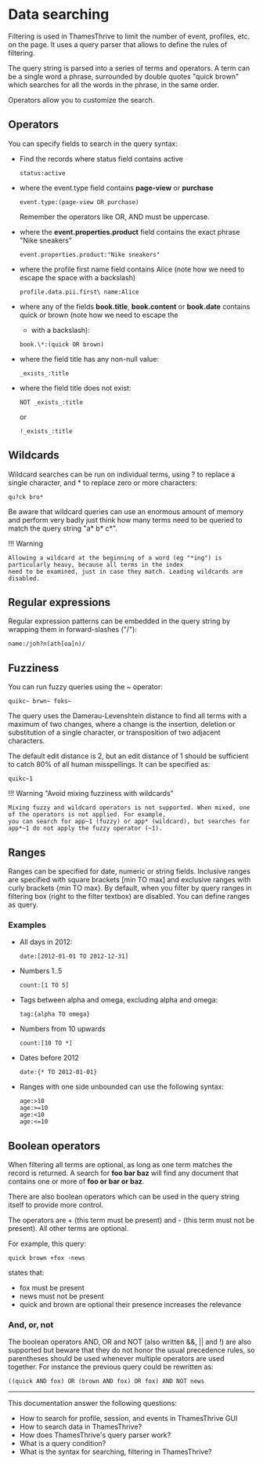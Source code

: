 # Data searching

Filtering is used in ThamesThrive to limit the number of event, profiles, etc. on the page. It uses a query parser that
allows to define the rules of filtering.

The query string is parsed into a series of terms and operators. A term can be a single word a phrase, surrounded by
double quotes "quick brown" which searches for all the words in the phrase, in the same order.

Operators allow you to customize the search.

## Operators

You can specify fields to search in the query syntax:

* Find the records where status field contains active
    ```
    status:active
    ```

* where the event.type field contains __page-view__  or __purchase__

    ```
    event.type:(page-view OR purchase)
    ```

    Remember the operators like OR, AND must be uppercase.

* where the __event.properties.product__ field contains the exact phrase "Nike sneakers"

    ```
    event.properties.product:"Nike sneakers"
    ```

* where the profile first name field contains Alice (note how we need to escape the space with a backslash)

    ```
    profile.data.pii.first\ name:Alice
    ```

* where any of the fields __book.title__, __book.content__ or __book.date__ contains quick or brown (note how we need to escape the
    * with a backslash):

    ```
    book.\*:(quick OR brown)
    ```

* where the field title has any non-null value:

    ```
    _exists_:title
    ```


* where the field title does not exist:

    ```
    NOT _exists_:title
    ```
    or
    ```
    !_exists_:title
    ```
    
  
## Wildcards

Wildcard searches can be run on individual terms, using ? to replace a single character, and * to replace zero or more
characters:

```
qu?ck bro*
```

Be aware that wildcard queries can use an enormous amount of memory and perform very badly just think how many terms
need to be queried to match the query string "a* b* c*".

!!! Warning

    Allowing a wildcard at the beginning of a word (eg "*ing") is particularly heavy, because all terms in the index 
    need to be examined, just in case they match. Leading wildcards are disabled.

## Regular expressions

Regular expression patterns can be embedded in the query string by wrapping them in forward-slashes ("/"):

```
name:/joh?n(ath[oa]n)/
```

## Fuzziness

You can run fuzzy queries using the ~ operator:

```
quikc~ brwn~ foks~
```

The query uses the Damerau-Levenshtein distance to find all terms with a maximum of two changes, where a change is the
insertion, deletion or substitution of a single character, or transposition of two adjacent characters.

The default edit distance is 2, but an edit distance of 1 should be sufficient to catch 80% of all human misspellings.
It can be specified as:

```
quikc~1
```

!!! Warning "Avoid mixing fuzziness with wildcards"

    Mixing fuzzy and wildcard operators is not supported. When mixed, one of the operators is not applied. For example,
    you can search for app~1 (fuzzy) or app* (wildcard), but searches for app*~1 do not apply the fuzzy operator (~1).

## Ranges

Ranges can be specified for date, numeric or string fields. Inclusive ranges are specified with square brackets 
[min TO max] and exclusive ranges with curly brackets {min TO max}. By default, when you filter by query ranges in 
filtering box (right to the filter textbox) are disabled. You can define ranges as query.


### Examples

* All days in 2012:
  ```
  date:[2012-01-01 TO 2012-12-31]
  ```
  
* Numbers 1..5

  ```  
  count:[1 TO 5]
  ```

* Tags between alpha and omega, excluding alpha and omega:

  ```
  tag:{alpha TO omega}
  ```
  
* Numbers from 10 upwards

  ```
  count:[10 TO *]
  ```

* Dates before 2012

  ```
  date:{* TO 2012-01-01}
  ```

* Ranges with one side unbounded can use the following syntax:

  ```
  age:>10
  age:>=10
  age:<10
  age:<=10
  ```


## Boolean operators

When filtering all terms are optional, as long as one term matches the record is returned. A search for __foo bar baz__
will find any document that contains one or more of __foo or bar or baz__.

There are also boolean operators which can be used in the query string itself to provide more control.

The operators are + (this term must be present) and - (this term must not be present). All other terms are optional. 

For example, this query:

```
quick brown +fox -news
```

states that:

* fox must be present
* news must not be present
* quick and brown are optional their presence increases the relevance

### And, or, not

The boolean operators AND, OR and NOT (also written &&, || and !) are also supported but beware that they do not honor
the usual precedence rules, so parentheses should be used whenever multiple operators are used together. For instance 
the previous query could be rewritten as:

```
((quick AND fox) OR (brown AND fox) OR fox) AND NOT news
```


---
This documentation answer the following questions:

* How to search for profile, session, and events in ThamesThrive GUI
* How to search data in ThamesThrive?
* How does ThamesThrive's query parser work?
* What is a query condition?
* What is the syntax for searching, filtering in ThamesThrive?
